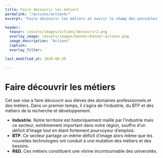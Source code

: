 ```yaml
---
title: Faire découvrir les metiers
permalink: "/actions/action4/"
excerpt: "Faire découvrir les métiers et ouvrir le champ des possibles"

header:
  teaser: /assets/images/actions/decouvrir2.png
  overlay_image: /assets/images/banner/banner-actions.png
  image_description: "Actions"
  caption: 
  overlay_filter: 

last_modified_at: 2020-08-20

---
```



# Faire découvrir les métiers

 Cet axe vise à faire découvrir aux élèves des domaines professionnels et des métiers. Dans un premier temps, il s’agira de l’industrie, du BTP et des métiers de la recherche et développement. 
+ **Industrie.** Notre territoire est historiquement maillé par l’industrie mais ce secteur, extrêmement important dans notre région, souffre d’un déficit d’image tout en étant fortement pourvoyeur d’emplois. 
+ **BTP.** Ce secteur partage un même déficit d’image alors même que les nouvelles technologies ont conduit à une mutation des métiers et des besoins. 
+ **R&D.** Ces métiers constituent une vitrine incontournable des universités.  




